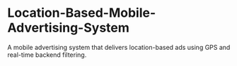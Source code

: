 # Location-Based-Mobile-Advertising-System
A mobile advertising system that delivers location-based ads using GPS and real-time backend filtering.
